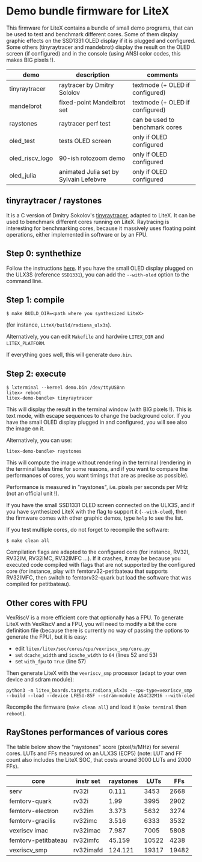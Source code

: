 Demo bundle firmware for LiteX
===============================

This firmware for LiteX contains a bundle of small demo programs, that can be used to
test and benchmark different cores. Some of them display graphic effects on the SSD1331
OLED display if it is plugged and configured. Some others (tinyraytracer and mandebrot)
display the result on the OLED screen (if configured) and in the 
console (using ANSI color codes, this makes BIG pixels !).

| demo           | description                            | comments                       |
|----------------|----------------------------------------|--------------------------------|
|tinyraytracer   | raytracer by Dmitry Sololov            | textmode (+ OLED if configured)|
|mandelbrot      | fixed-point Mandelbrot set             | textmode (+ OLED if configured)|
|raystones       | raytracer perf test                    | can be used to benchmark cores |
|oled_test       | tests OLED screen                      | only if OLED configured        |
|oled_riscv_logo | 90-ish rotozoom demo                   | only if OLED configured        |
|oled_julia      | animated Julia set by Sylvain Lefebvre | only if OLED configured        |


tinyraytracer / raystones
-------------------------
It is a C version of Dmitry Sokolov's [tinyraytracer](https://github.com/ssloy/tinyraytracer), adapted to LiteX.
It can be used to benchmark different cores running on LiteX.
Raytracing is interesting for benchmarking cores, because it
massively uses floating point operations, either implemented in
software or by an FPU.

Step 0: synthethize
-------------------
Follow the instructions [here](https://github.com/BrunoLevy/learn-fpga/blob/master/FemtoRV/TUTORIALS/litex.md).
If you have the small OLED display plugged on the ULX3S (reference `SSD1331`), 
you can add the `--with-oled` option to the command line. 

Step 1: compile
---------------
```
$ make BUILD_DIR=<path where you synthesized LiteX> 
```
(for instance, `LiteX/build/radiona_ulx3s`). 

Alternatively, you can edit `Makefile` and hardwire `LITEX_DIR` and `LITEX_PLATFORM`.

If everything goes well, this will generate `demo.bin`.

Step 2: execute
---------------

```
$ lxterminal --kernel demo.bin /dev/ttyUSBnn
litex> reboot
litex-demo-bundle> tinyraytracer
```
This will display the result in the terminal window (with BIG pixels
!). This is text mode, with escape sequences to change the background
color. If you have the small OLED display plugged in and configured, 
you will see also the image on it. 

Alternatively, you can use:
```
litex-demo-bundle> raystones
```
This will compute the image without rendering in the terminal
(rendering in the terminal takes time for some reasons, and if you 
want to compare the performances of cores, you want timings that are
as precise as possible).

Performance is measured in "raystones", i.e. pixels per seconds per
MHz (not an official unit !).

If you have the small SSD1331 OLED screen connected on the ULX3S, and if
you have synthesized LiteX with the flag to support it (`--with-oled`), 
then the firmware comes with other graphic demos, type `help` to see the list.

If you test multiple cores, do not forget to recompile the software:
```
$ make clean all
```

Compilation flags are adapted to the configured core (for instance,
RV32I, RV32IM, RV32IMC, RV32IMFC ...). If it crashes, it may be 
because you executed code compiled with flags that are not supported
by the configured core (for instance, play with femtorv32-petitbateau
that supports RV32IMFC, then switch to femtorv32-quark but load the
software that was compiled for petitbateau).


Other cores with FPU
--------------------

VexRiscV is a more efficient core that optionally has a FPU. To
generate LiteX with VexRiscV and a FPU, you will need to modify a
bit the core definition file (because there is currently no way
of passing the options to generate the FPU), but it is easy:

- edit `litex/litex/soc/cores/cpu/vexriscv_smp/core.py`
- set `dcache_width` and `icache_width` to `64` (lines 52 and 53)
- set `with_fpu` to `True` (line 57)

Then generate LiteX with the `vexriscv_smp` processor (adapt to your own device and sdram module):
```
python3 -m litex_boards.targets.radiona_ulx3s --cpu-type=vexriscv_smp --build --load --device LFE5U-85F --sdram-module AS4C32M16 --with-oled
```

Recompile the firmware (`make clean all`) and load it (`make terminal` then `reboot`).

RayStones performances of various cores
---------------------------------------

The table below show the "raystones" score (pixel/s/MHz) for several cores. 
LUTs and FFs measured on an ULX3S (ECP5) (note: LUT and FF count also
includes the LiteX SOC, that costs around 3000 LUTs and 2000 FFs).

 | core                 | instr set  | raystones |  LUTs | FFs   | 
 |----------------------|------------|-----------|-------|-------|
 | serv                 | rv32i      |   0.111   |  3453 |  2668 |
 | femtorv-quark        | rv32i      |   1.99    |  3995 |  2902 |
 | femtorv-electron     | rv32im     |   3.373   |  5632 |  3274 |
 | femtorv-gracilis     | rv32imc    |   3.516   |  6333 |  3532 |
 | vexriscv imac        | rv32imac   |   7.987   |  7005 |  5808 |
 | femtorv-petitbateau  | rv32imfc   |  45.159   | 10522 |  4238 |
 | vexriscv_smp         | rv32imafd  | 124.121   | 19317 | 19482 |
